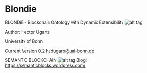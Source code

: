 # Blondie
BLONDiE - Blockchain Ontology with Dynamic Extensibility
![alt tag](https://raw.githubusercontent.com/hedugaro/Blondie/master/blondie.png)

Author: Hector Ugarte 

University of Bonn

Current Version 0.2
hedugaro@uni-bonn.de

SEMANTIC BLOCKCHAIN
![alt tag](https://raw.githubusercontent.com/hedugaro/Blondie/master/SemanticBlockslogo.png)
Blog: https://semanticblocks.wordpress.com/ 
